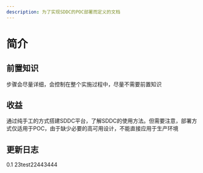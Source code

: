 ```yaml
---
description: 为了实现SDDC的POC部署而定义的文档
---
```


# 简介

## 前置知识

步骤会尽量详细，会控制在整个实施过程中，尽量不需要前置知识

## 收益

通过纯手工的方式搭建SDDC平台，了解SDDC的使用方法。但需要注意，部署方式仅适用于POC，由于缺少必要的高可用设计，不能直接应用于生产环境

## 更新日志
0.1 23test22443444